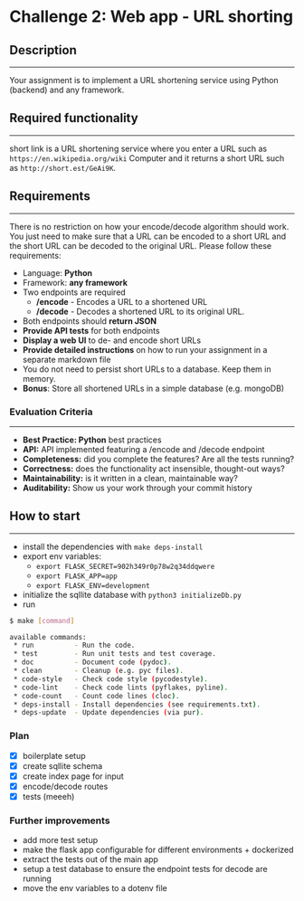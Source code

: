 # Challenge 2: Web app - URL shorting

## Description

---

Your assignment is to implement a URL shortening service using Python (backend) and any framework.

## Required functionality

---

short link is a URL shortening service where you enter a URL such as `https://en.wikipedia.org/wiki` Computer and it returns a short URL such as `http://short.est/GeAi9K`.

## Requirements

---

There is no restriction on how your encode/decode algorithm should work. You just need to make sure that a URL can be encoded to a short URL and the short URL can be decoded to the original URL. Please follow these requirements:

- Language: **Python**
- Framework: **any framework**
- Two endpoints are required
  - **/encode** - Encodes a URL to a shortened URL
  - **/decode** - Decodes a shortened URL to its original URL.
- Both endpoints should **return JSON**
- **Provide API tests** for both endpoints
- **Display a web UI** to de- and encode short URLs
- **Provide detailed instructions** on how to run your assignment in a separate markdown file
- You do not need to persist short URLs to a database. Keep them in memory.
- **Bonus**: Store all shortened URLs in a simple database (e.g. mongoDB)

### Evaluation Criteria

---

- **Best Practice: Python** best practices
- **API:** API implemented featuring a /encode and /decode endpoint
- **Completeness:** did you complete the features? Are all the tests running?
- **Correctness:** does the functionality act insensible, thought-out ways?
- **Maintainability:** is it written in a clean, maintainable way?
- **Auditability:** Show us your work through your commit history

## How to start

---

- install the dependencies with `make deps-install`
- export env variables:
  - `export FLASK_SECRET=902h349r0p78w2q34ddqwere`
  - `export FLASK_APP=app`
  - `export FLASK_ENV=development`
- initialize the sqllite database with `python3 initializeDb.py`
- run

```bash
$ make [command]

available commands:
 * run          - Run the code.
 * test         - Run unit tests and test coverage.
 * doc          - Document code (pydoc).
 * clean        - Cleanup (e.g. pyc files).
 * code-style   - Check code style (pycodestyle).
 * code-lint    - Check code lints (pyflakes, pyline).
 * code-count   - Count code lines (cloc).
 * deps-install - Install dependencies (see requirements.txt).
 * deps-update  - Update dependencies (via pur).
```

### Plan

- [x] boilerplate setup
- [x] create sqllite schema
- [x] create index page for input
- [x] encode/decode routes
- [x] tests (meeeh)

### Further improvements

- add more test setup
- make the flask app configurable for different environments + dockerized
- extract the tests out of the main app
- setup a test database to ensure the endpoint tests for decode are running
- move the env variables to a dotenv file
